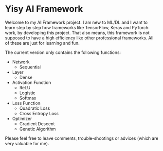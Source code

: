 # Yisy AI Framework



Welcome to my AI Framework project. I am new to ML/DL and I want to learn step by step how frameworks like TensorFlow, Keras and PyTorch work, by developing this project. That also means, this framework is not supposed to have a high efficiency like other professional frameworks. All of these are just for learning and fun. 

 The current version only contains the following functions:

- Network
  - Sequential
- Layer
  - Dense
- Activation Function
  - ReLU
  - Logistic
  - Softmax
- Loss Function
  - Quadratic Loss
  - Cross Entropy Loss
- Optimizer
  - Gradient Descent
  - Genetic Algorithm

Please feel free to leave comments, trouble-shootings or advices (which are very valuable for me). 
